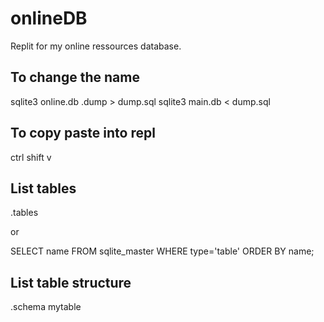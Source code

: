 # onlineDB

Replit for my online ressources database.

## To change the name
sqlite3 online.db .dump > dump.sql
sqlite3 main.db < dump.sql

## To copy paste into repl
ctrl shift v

## List tables
.tables 

or

SELECT name FROM sqlite_master WHERE type='table' ORDER BY name;

## List table structure
.schema mytable 

